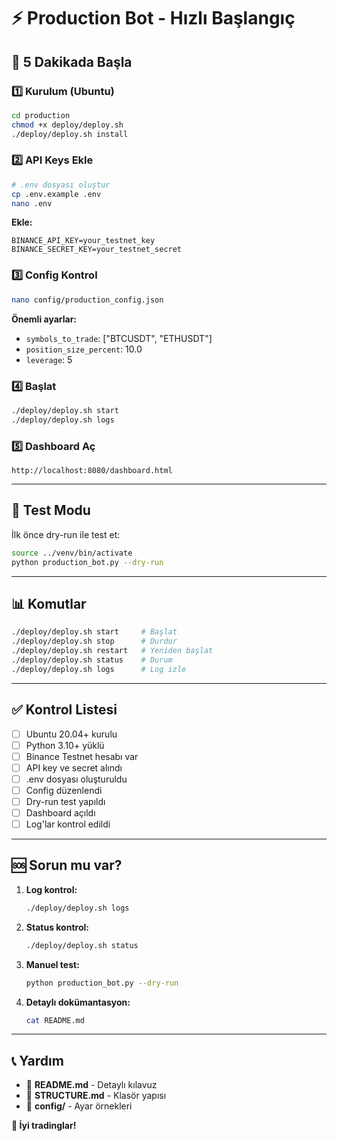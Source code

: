 # ⚡ Production Bot - Hızlı Başlangıç

## 🚀 5 Dakikada Başla

### 1️⃣ Kurulum (Ubuntu)
```bash
cd production
chmod +x deploy/deploy.sh
./deploy/deploy.sh install
```

### 2️⃣ API Keys Ekle
```bash
# .env dosyası oluştur
cp .env.example .env
nano .env
```

**Ekle:**
```env
BINANCE_API_KEY=your_testnet_key
BINANCE_SECRET_KEY=your_testnet_secret
```

### 3️⃣ Config Kontrol
```bash
nano config/production_config.json
```

**Önemli ayarlar:**
- `symbols_to_trade`: ["BTCUSDT", "ETHUSDT"]
- `position_size_percent`: 10.0
- `leverage`: 5

### 4️⃣ Başlat
```bash
./deploy/deploy.sh start
./deploy/deploy.sh logs
```

### 5️⃣ Dashboard Aç
```
http://localhost:8080/dashboard.html
```

---

## 🧪 Test Modu

İlk önce dry-run ile test et:
```bash
source ../venv/bin/activate
python production_bot.py --dry-run
```

---

## 📊 Komutlar

```bash
./deploy/deploy.sh start     # Başlat
./deploy/deploy.sh stop      # Durdur
./deploy/deploy.sh restart   # Yeniden başlat
./deploy/deploy.sh status    # Durum
./deploy/deploy.sh logs      # Log izle
```

---

## ✅ Kontrol Listesi

- [ ] Ubuntu 20.04+ kurulu
- [ ] Python 3.10+ yüklü
- [ ] Binance Testnet hesabı var
- [ ] API key ve secret alındı
- [ ] .env dosyası oluşturuldu
- [ ] Config düzenlendi
- [ ] Dry-run test yapıldı
- [ ] Dashboard açıldı
- [ ] Log'lar kontrol edildi

---

## 🆘 Sorun mu var?

1. **Log kontrol:**
   ```bash
   ./deploy/deploy.sh logs
   ```

2. **Status kontrol:**
   ```bash
   ./deploy/deploy.sh status
   ```

3. **Manuel test:**
   ```bash
   python production_bot.py --dry-run
   ```

4. **Detaylı dokümantasyon:**
   ```bash
   cat README.md
   ```

---

## 📞 Yardım

- 📖 **README.md** - Detaylı kılavuz
- 📁 **STRUCTURE.md** - Klasör yapısı
- 🔧 **config/** - Ayar örnekleri

**🎉 İyi tradinglar!**

